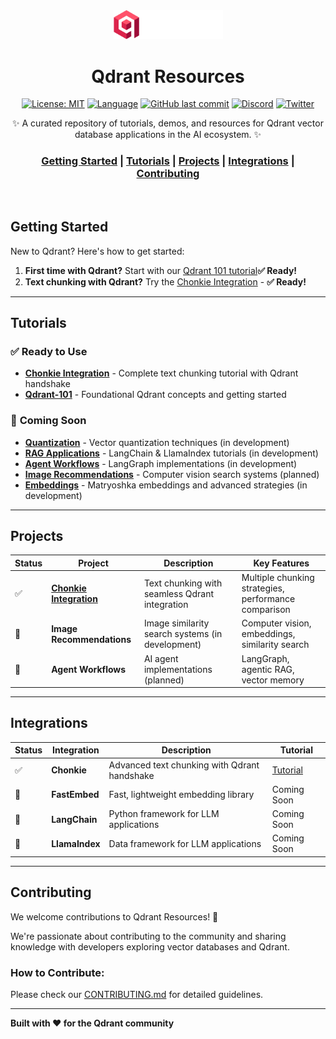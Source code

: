 <div align="center">
<img src="assets/qdrant_logo.svg" alt="Qdrant Resources" width="175px">

<h1>Qdrant Resources</h1>

<p>
  <a href="https://opensource.org/licenses/MIT"><img src="https://img.shields.io/badge/License-MIT-yellow.svg" alt="License: MIT"></a>
  <a href="#"><img src="https://img.shields.io/github/languages/top/Goodnight77/qdrant-resources" alt="Language"></a>
  <a href="#"><img src="https://img.shields.io/github/last-commit/Goodnight77/qdrant-resources" alt="GitHub last commit"></a>
  <a href="https://discord.gg/qdrant"><img src="https://img.shields.io/badge/Discord-Qdrant%20Community-blueviolet" alt="Discord"></a>
  <a href="https://twitter.com/qdrant_engine"><img src="https://img.shields.io/badge/Twitter-@qdrant_engine-blue" alt="Twitter"></a>
</p>

<p>
    ✨ A curated repository of tutorials, demos, and resources for Qdrant vector database applications in the AI ecosystem. ✨
</p>

<div align="center">
  <h3>
    <a href="#getting-started">Getting Started</a> |
    <a href="#tutorials">Tutorials</a> |
    <a href="#projects">Projects</a> |
    <a href="#integrations">Integrations</a> |
    <a href="#contributing">Contributing</a>
  </h3>
</div>

</div>
<br>

## Getting Started

New to Qdrant? Here's how to get started:

1. **First time with Qdrant?** Start with our [Qdrant 101 tutorial](Qdrant-101/qdrant_101_tutorial.ipynb)**✅ Ready!**
2. **Text chunking with Qdrant?** Try the [Chonkie Integration](chonkie/Chonkie_Qdrant_Handshake.ipynb) - **✅ Ready!**

<hr>

## Tutorials

### ✅ **Ready to Use**
- **[Chonkie Integration](chonkie/)** - Complete text chunking tutorial with Qdrant handshake
- **[Qdrant-101](Qdrant-101/)** - Foundational Qdrant concepts and getting started  

### 🚧 **Coming Soon**
- **[Quantization](quantization/)** - Vector quantization techniques (in development)
- **[RAG Applications](RAG/)** - LangChain & LlamaIndex tutorials (in development)
- **[Agent Workflows](Agents/)** - LangGraph implementations (in development) 
- **[Image Recommendations](img_recom/)** - Computer vision search systems (planned)
- **[Embeddings](embeddings/)** - Matryoshka embeddings and advanced strategies (in development)


<hr>

## Projects

| Status | Project | Description | Key Features |
| --- | --- | --- | --- |
| ✅ | **[Chonkie Integration](chonkie/)** | Text chunking with seamless Qdrant integration | Multiple chunking strategies, performance comparison |
| 🚧 | **Image Recommendations** | Image similarity search systems (in development) | Computer vision, embeddings, similarity search |
| 🚧 | **Agent Workflows** | AI agent implementations (planned) | LangGraph, agentic RAG, vector memory |

<hr>

## Integrations

| Status | Integration | Description | Tutorial |
| --- | --- | --- | --- |
| ✅ | **Chonkie** | Advanced text chunking with Qdrant handshake | [Tutorial](chonkie/Chonkie_Qdrant_Handshake.ipynb) |
| 🚧 | **FastEmbed** | Fast, lightweight embedding library | Coming Soon |
| 🚧 | **LangChain** | Python framework for LLM applications | Coming Soon |
| 🚧 | **LlamaIndex** | Data framework for LLM applications | Coming Soon |

<hr>

## Contributing

We welcome contributions to Qdrant Resources! 🎉 

We're passionate about contributing to the community and sharing knowledge with developers exploring vector databases and Qdrant.

### How to Contribute:

Please check our [CONTRIBUTING.md](CONTRIBUTING.md) for detailed guidelines.

---

**Built with ❤️ for the Qdrant community**
